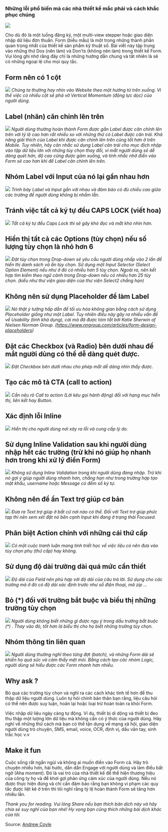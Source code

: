 ### Những lỗi phổ biến mà các nhà thiết kế mắc phải và cách khắc phục chúng

![](https://cdn-images-1.medium.com/max/5760/1*VvQeOFsY57NJxtZmKyRnHA.jpeg)

Cho dù đó là một luồng đăng ký, một multi-view stepper hoặc giao diện nhập dữ liệu đơn thuần. Form (biễu mẫu) là một trong những thành phần quan trọng nhất của thiết kế sản phẩm kỹ thuật số. Bài viết này tập trung vào những thứ Dos (nên làm) và Don'ts (không nên làm) trong thiết kế Form. Vui lòng ghi nhớ rằng đây chỉ là những hướng dẫn chung và tất nhiên là sẽ có những ngoại lệ cho mọi quy tắc.

## Form nên có 1 cột

![](https://cdn-images-1.medium.com/max/6138/1*XhzxeTnAuWoaeJmlPBP0bw.jpeg)
*Chúng ta thường hay nhìn vào Website theo một hướng từ trên xuống. Vì thế việc có nhiều cột sẽ phá vỡ Vertical Momentum (động lực dọc) của người dùng.*

## Label (nhãn) căn chỉnh lên trên

![](https://cdn-images-1.medium.com/max/5760/1*tnR_OXAKMJW8S9cqRy416A.jpeg)
*Người dùng thường hoàn thành Form được gắn Label được căn chỉnh lên trên với tỷ lệ cao hơn rất nhiều so với những thứ có Label được căn trái. Khả năng giải thích của Label khi được căn chỉnh lên trên cũng tốt hơn ở trên Mobile. Tuy nhiên, hãy cân nhắc sử dụng Label căn trái cho mục địch nhập vào tập dữ liệu lớn với những tùy chọn thay đổi, vì mắt người dùng sẽ dễ dàng quét hơn, độ cao cũng được gảm xuống, và tính nhắc nhở điền vào Form sẽ cao hơn khi để Label căn chỉnh lên trên.*

## Nhóm Label với Input của nó lại gần nhau hơn

![](https://cdn-images-1.medium.com/max/5760/1*obwyjb54NCWy3sOPfm2WEg.jpeg)
*Trình bày Label và Input gần với nhau và đảm bảo có đủ chiều cao giữa các trường để người dùng không bị nhầm lẫn.*

## Tránh việc tất cả ký tự đều CAPS LOCK (viết hoa)

![](https://cdn-images-1.medium.com/max/5760/1*w6nZOf5pZSha6FoWu3YtRw.jpeg)
*Tất cả ký tự đều Caps Lock thì sẽ gây khó đọc và mắt khó nhìn hơn.*

## Hiển thị tất cả các Options (tùy chọn) nếu số lượng tùy chọn là nhỏ hơn 6

![](https://cdn-images-1.medium.com/max/5760/1*VvQeOFsY57NJxtZmKyRnHA.jpeg)
*Đặt tùy chọn trong Drop-down sẽ yêu cầu người dùng nhấp vào 2 lần để hiển thị danh sách và ẩn tùy chọn. Sử dụng một Input Selector (Select Option Element) nếu như ở đó có nhiều hơn 5 tùy chọn. Ngoài ra, nên kết hợp tìm kiếm theo ngữ cảnh trong Drop-down nếu có nhiều hơn 25 tùy chọn. (kiểu như thư viện giao diện của thư viện Select2 chẳng hạn)*

## Không nên sử dụng Placeholder để làm Label

![](https://cdn-images-1.medium.com/max/5760/1*XvUnJwHtQhJ3Wl8Apj9lhQ.jpeg)
*Nó thật ý tưởng hấp dẫn để tối ưu hóa không gian bằng cách sử dụng Placeholder giống như một Label. 
Tuy nhiên điều này gây ra nhiều vấn đề về Usability (tính khả dụng), cái mà đã được tóm tắt bởi Katie Sherwin of Nielsen Norman Group.
(https://www.nngroup.com/articles/form-design-placeholders)*

## Đặt các Checkbox (và Radio) bên dưới nhau để mắt người dùng có thể dễ dàng quét được.

![](https://cdn-images-1.medium.com/max/5760/1*VLqTEZP8OrH24FooksePbQ.jpeg)
*Đặt Checkbox bên dưới nhau cho phép mắt dễ dàng nhìn thấy được.*

## Tạo các mô tả CTA (call to action)

![](https://cdn-images-1.medium.com/max/5760/1*VzlN4tj2hQRUel2iNzM9dw.jpeg)
*Cần nêu rõ Call to action (Lời kêu gọi hành động) đối với hạng mục hiển thị, liên kết hay Button.*

## Xác định lỗi Inline

![](https://cdn-images-1.medium.com/max/5760/1*-NXH_4cKK_ngIgrcqShTbg.jpeg)
*Hiển thị cho người dùng nơi xảy ra lỗi và cung cấp lý do.*

## Sử dụng Inline Validation sau khi người dùng nhập hết các trường (trừ khi nó giúp họ nhanh hơn trong khi xử lý điền Form)

![](https://cdn-images-1.medium.com/max/5760/1*aGO8yGo2jqu9XgntfFvlsQ.jpeg)
*Không sử dụng Inline Validation trong khi người dùng đang nhập. Trừ khi nó gợi ý giúp người dùng nhanh hơn, chẳng hạn như trong trường hợp tạo mật khẩu, username hoặc Message có đếm số ký tự.*

## Không nên để ẩn Text trợ giúp cơ bản

![](https://cdn-images-1.medium.com/max/5760/1*D2A7FGZdYdtt9YC1q7IAUw.jpeg)
*Đưa ra Text trợ giúp ở bất cứ nơi nào có thể. Đối với Text  trợ giúp phức tạp thì nên xem xét đặt nó bên cạnh Input khi đang ở trạng thái Focused.*

## Phân biệt Action chính với những cái thứ cấp

![](https://cdn-images-1.medium.com/max/5760/1*STZ7rbj0wO5u2sn0bsR-KQ.jpeg)
*Có một cuộc tranh luận mang tính triết học về việc liệu có nên đưa vào tùy chọn phụ (thứ cấp) hay không.*

## Sử dụng độ dài trường dài quá mức cần thiết

![](https://cdn-images-1.medium.com/max/5760/1*3rOjyzcj68Dm7badROWuxg.jpeg)
*Độ dài của Field nên phù hợp với độ dài của câu trả lời. Sử dụng cho các trường mà ở đó có độ dài xác định trước như số điện thoại, mã zip ...*

## Bỏ (*) đối với trường bắt buộc và biểu thị những trường tùy chọn

![](https://cdn-images-1.medium.com/max/5760/1*riNfOVAxTChvaQ29n-6IPQ.jpeg)
*Người dùng không biết những gì được ngụ ý trong dấu trường bắt buộc (\*) . Thay vào đó, tốt hơn là biểu thị cho họ biết những trường tùy chọn.*

## Nhóm thông tin liên quan

![](https://cdn-images-1.medium.com/max/5760/1*1mPIcYr9ZMmZ4g2Ayf5BPA.jpeg)
*Người dùng thường nghĩ theo từng đợt (batch), và những Form dài sẽ khiến họ quá sức và cảm thấy mệt mỏi. Bằng cách tạo các nhóm Logic, người dùng sẽ hiểu được các Form nhanh hơn nhiều.*

## Why ask ?

Bỏ qua các trường tùy chọn và nghĩ ra các cách khác tinh tế hơn để thu thập dữ liệu người dùng. Luôn tự hỏi chính bản thân bạn rằng, liệu câu hỏi có thể nên được suy luận, hoãn lại hoặc loại trừ hoàn toàn ra khỏi Form.

Việc nhập dữ liệu ngày càng tự động. Ví dụ, thiết bị di dộng và thiết bị đeo thu thập một lượng lớn dữ liệu mà không cần có ý thức của người dùng. Hãy nghĩ về những thứ cách mà bạn có thể tận dụng về mạng xã hội, giao diện người dùng trò chuyện, SMS, email, voice, OCR, định vị, dấu vân tay, sinh trắc học v.v

##  Make it fun

Cuộc sống rất ngắn ngủi và không ai muốn điền vào Form cả. Hãy trò chuyện nhiều hơn, hài hước, dần dần Engage với người dùng và làm điều bất ngờ (Aha moment). Đó là vai trò của nhà thiết kế để thể hiện thương hiệu của công ty họ và để khơi gợi phản ứng cảm xúc của người dùng. Nếu nó được thực hiện đúng và chỉ cần đảm bảo rằng bạn không vi phạm các quy tắc được liệt kê ở trên thì tôi nghĩ rằng tỷ lệ hoàn thành Form sẽ tăng hơn nhiều lần.

*Thank you for reading. Vui lòng Share nếu bạn thích bản dịch này và hãy chia sẻ suy nghĩ của bạn nhé! Hy vọng bạn cũng thích những bài dịch khác của tôi.*

Source: [Andrew Coyle](https://medium.com/nextux/design-better-forms-96fadca0f49c)